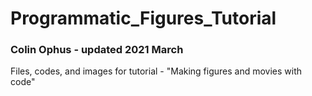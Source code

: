 # Programmatic_Figures_Tutorial

### Colin Ophus - updated 2021 March

Files, codes, and images for tutorial - "Making figures and movies with code"
